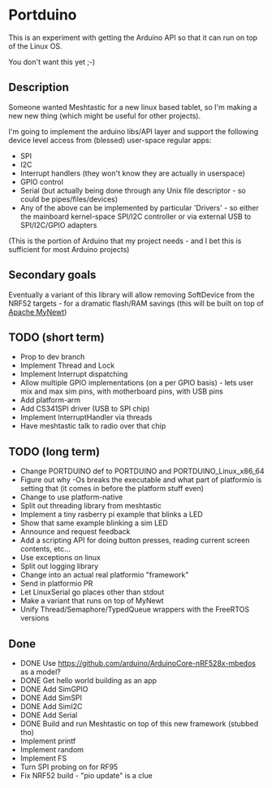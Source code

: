 # Portduino

This is an experiment with getting the Arduino API so that it can run on top of the Linux OS.

You don't want this yet ;-)

## Description

Someone wanted Meshtastic for a new linux based tablet, so I'm making a new new thing (which might be useful for other projects).

I'm going to implement the arduino libs/API layer and support the following device level access from (blessed) user-space regular apps:

- SPI
- I2C
- Interrupt handlers (they won't know they are actually in userspace)
- GPIO control
- Serial (but actually being done through any Unix file descriptor - so could be pipes/files/devices)
- Any of the above can be implemented by particular 'Drivers' - so either the mainboard kernel-space SPI/I2C controller or via external USB to SPI/I2C/GPIO adapters

(This is the portion of Arduino that my project needs - and I bet this is sufficient for most Arduino projects)

## Secondary goals

Eventually a variant of this library will allow removing SoftDevice from the NRF52 targets - for a dramatic flash/RAM savings (this will be built on top of [Apache MyNewt](https://mynewt.apache.org/))

## TODO (short term)

- Prop to dev branch
- Implement Thread and Lock
- Implement Interrupt dispatching
- Allow multiple GPIO implementations (on a per GPIO basis) - lets user mix and max sim pins, with motherboard pins, with USB pins
- Add platform-arm
- Add CS341SPI driver (USB to SPI chip)
- Implement InterruptHandler via threads
- Have meshtastic talk to radio over that chip

## TODO (long term)

- Change PORTDUINO def to PORTDUINO and PORTDUINO_Linux_x86_64
- Figure out why -Os breaks the executable and what part of platformio is setting that (it comes in before the platform stuff even)
- Change to use platform-native
- Split out threading library from meshtastic
- Implement a tiny rasberry pi example that blinks a LED
- Show that same example blinking a sim LED
- Announce and request feedback
- Add a scripting API for doing button presses, reading current screen contents, etc...
- Use exceptions on linux
- Split out logging library
- Change into an actual real platformio "framework"
- Send in platformio PR
- Let LinuxSerial go places other than stdout
- Make a variant that runs on top of MyNewt
- Unify Thread/Semaphore/TypedQueue wrappers with the FreeRTOS versions

## Done

- DONE Use https://github.com/arduino/ArduinoCore-nRF528x-mbedos as a model?
- DONE Get hello world building as an app
- DONE Add SimGPIO
- DONE Add SimSPI
- DONE Add SimI2C
- DONE Add Serial
- DONE Build and run Meshtastic on top of this new framework (stubbed tho)
- Implement printf
- Implement random
- Implement FS
- Turn SPI probing on for RF95
- Fix NRF52 build - "pio update" is a clue